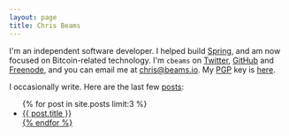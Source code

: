 ```yaml
---
layout: page
title: Chris Beams
---
```


I'm an independent software developer. I helped build [Spring](http://spring.io"), and am now focused on Bitcoin-related technology. I'm `cbeams` on [Twitter](http://twitter.com/cbeams), [GitHub](http://github.com/cbeams) and [Freenode](http://webchat.freenode.net), and you can email me at [chris@beams.io](mailto:chris@beams.io). My [PGP](http://www.bitcoinnotbombs.com/beginners-guide-to-pgp/) key is [here](/pgp.txt).

I occasionally write. Here are the last few [posts](/posts):

<ul>
  {% for post in site.posts limit:3 %}
  <li><a href="{{ post.url }}">{{ post.title }}</li>
  {% endfor %}
</ul>
